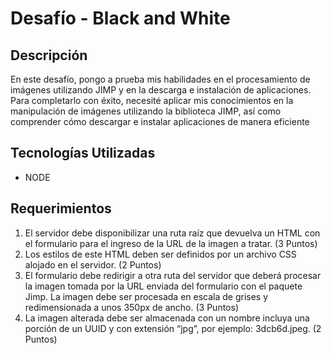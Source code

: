 # Desafío - Black and White
## Descripción

En este desafío, pongo a prueba mis habilidades en el procesamiento de imágenes utilizando JIMP y en la descarga e instalación de aplicaciones. Para completarlo con éxito, necesité aplicar mis conocimientos en la manipulación de imágenes utilizando la biblioteca JIMP, así como comprender cómo descargar e instalar aplicaciones de manera eficiente
## Tecnologías Utilizadas
- NODE
## Requerimientos
1. El servidor debe disponibilizar una ruta raíz que devuelva un HTML con el formulario
para el ingreso de la URL de la imagen a tratar. (3 Puntos)
2. Los estilos de este HTML deben ser definidos por un archivo CSS alojado en el
servidor. (2 Puntos)
3. El formulario debe redirigir a otra ruta del servidor que deberá procesar la imagen
tomada por la URL enviada del formulario con el paquete Jimp. La imagen debe ser
procesada en escala de grises y redimensionada a unos 350px de ancho. (3 Puntos)
4. La imagen alterada debe ser almacenada con un nombre incluya una porción de un
UUID y con extensión “jpg”, por ejemplo: 3dcb6d.jpeg. (2 Puntos)
